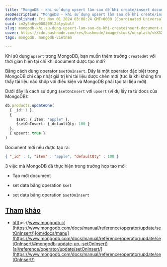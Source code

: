 ```yaml
---
title: "MongoDB - khi sử dụng upsert làm sao để khi create/insert document mới thì tạo thêm trường createdAt?"
seoDescription: "MongoDB - khi sử dụng upsert làm sao để khi create/insert document mới thì tạo thêm trường createdAt? setOnInsert"
datePublished: Fri Nov 01 2024 03:08:24 GMT+0000 (Coordinated Universal Time)
cuid: cm2y5n6yw000209l2alyybulf
slug: mongodb-khi-su-dung-upsert-lam-sao-de-khi-createinsert-document-moi-thi-tao-them-truong-createdat
cover: https://cdn.hashnode.com/res/hashnode/image/stock/unsplash/vkX3X_xNwjQ/upload/8c2208d994b8d7dc4242c0a281cc45d0.jpeg
tags: mongodb, mongodb-vietnam

---
```


Khi sử dụng `upsert` trong MongoDB, bạn muốn thêm trường `createdAt` với thời gian hiện tại chỉ khi document được tạo mới?

Bằng cách dùng operator `$setOnInsert`. Đây là một operator đặc biệt trong MongoDB chỉ cập nhật giá trị khi tài liệu được chèn mới (tức là khi không tìm thấy tài liệu nào khớp với điều kiện và MongoDB phải tạo tài liệu mới).

Dưới đây là cách sử dụng `$setOnInsert` với `upsert` (ví dụ lấy ra từ docs của MongoDB):

```typescript
db.products.updateOne(
  { _id: 1 },
  {
     $set: { item: "apple" },
     $setOnInsert: { defaultQty: 100 }
  },
  { upsert: true }
)
```

Document mới nếu được tạo ra:

```json
{ "_id" : 1, "item" : "apple", "defaultQty" : 100 }
```

3 việc mà MongoDB đã thực hiện trong trường hợp tạo mới:

* Tạo mới document
    
* set data bằng operation `$set`
    
* set data bằng operation `$setOnInsert`
    

## [Tham](https://www.mongodb.com/docs/manual/reference/operator/update/set/#mongodb-update-up.-set) [khảo](https://www.mongodb.com/docs/manual/reference/operator/update/setOnInsert/#mongodb-update-up.-setOnInsert)

* [htt](https://www.mongodb.com/docs/manual/reference/operator/update/setOnInsert/#mongodb-update-up.-setOnInsert)[ps://www.mongodb.c](https://www.mongodb.com/docs/manual/reference/operator/update/setOnInsert/)[om/docs/manu](https://www.mongodb.com/docs/manual/reference/operator/update/setOnInsert/#mongodb-update-up.-setOnInsert)[al/reference/operator/update/setOnInsert/](https://www.mongodb.com/docs/manual/reference/operator/update/setOnInsert/)